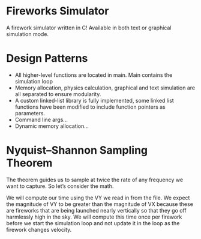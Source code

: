 # Fireworks Simulator

A firework simulator written in C! Available in both text or graphical simulation mode.


# Design Patterns
- All higher-level functions are located in main. Main contains the simulation loop 
- Memory allocation, physics calculation, graphical and text simulation are all separated to ensure modularity. 
- A custom linked-list library is fully implemented, some linked list functions have been modified to include function pointers as parameters. 
- Command line args...
- Dynamic memory allocation...

# Nyquist–Shannon Sampling Theorem 

The theorem guides us to sample at twice the rate of any frequency we want to capture. So let’s
consider the math. 

We will compute our time using the VY we read in from the file. We expect the magnitude of VY to be
greater than the magnitude of VX because these are fireworks that are being launched nearly vertically
so that they go off harmlessly high in the sky. We will compute this time once per firework before we
start the simulation loop and not update it in the loop as the firework changes velocity.
